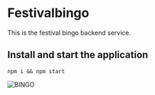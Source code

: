 # Festivalbingo

This is the festival bingo backend service.

## Install and start the application

```
npm i && npm start
```

![BINGO](https://giphy.com/gifs/bingo-prGwyBLmDzeJa) 
